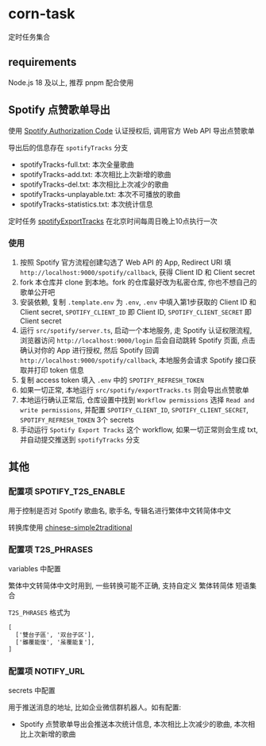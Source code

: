 # corn-task

定时任务集合

## requirements

Node.js 18 及以上, 推荐 pnpm 配合使用

## Spotify 点赞歌单导出

使用 [Spotify Authorization Code](https://developer.spotify.com/documentation/web-api/tutorials/code-flow) 认证授权后, 调用官方 Web API 导出点赞歌单

导出后的信息存在 `spotifyTracks` 分支

- spotifyTracks-full.txt: 本次全量歌曲
- spotifyTracks-add.txt: 本次相比上次新增的歌曲
- spotifyTracks-del.txt: 本次相比上次减少的歌曲
- spotifyTracks-unplayable.txt: 本次不可播放的歌曲
- spotifyTracks-statistics.txt: 本次统计信息

定时任务 [spotifyExportTracks](./.github/workflows/spotifyExportTracks.yaml) 在北京时间每周日晚上10点执行一次

### 使用

1. 按照 Spotify 官方流程创建勾选了 Web API 的 App, Redirect URI 填 `http://localhost:9000/spotify/callback`, 获得 Client ID 和 Client secret
2. fork 本仓库并 clone 到本地。fork 的仓库最好改为私密仓库, 你也不想自己的歌单公开吧
3. 安装依赖, 复制 `.template.env` 为 `.env`, `.env` 中填入第1步获取的 Client ID 和 Client secret, `SPOTIFY_CLIENT_ID` 即 Client ID, `SPOTIFY_CLIENT_SECRET` 即 Client secret
4. 运行 `src/spotify/server.ts`, 启动一个本地服务, 走 Spotify 认证权限流程, 浏览器访问 `http://localhost:9000/login` 后会自动跳转 Spotify 页面, 点击确认对你的 App 进行授权, 然后 Spotify 回调 `http://localhost:9000/spotify/callback`, 本地服务会请求 Spotify 接口获取并打印 token 信息
5. 复制 access token 填入 `.env` 中的 `SPOTIFY_REFRESH_TOKEN`
6. 如果一切正常, 本地运行 `src/spotify/exportTracks.ts` 则会导出点赞歌单
7. 本地运行确认正常后, 仓库设置中找到 `Workflow permissions` 选择 `Read and write permissions`, 并配置 `SPOTIFY_CLIENT_ID`, `SPOTIFY_CLIENT_SECRET`, `SPOTIFY_REFRESH_TOKEN` 3个 secrets
8. 手动运行 `Spotify Export Tracks` 这个 workflow, 如果一切正常则会生成 txt, 并自动提交推送到 `spotifyTracks` 分支

## 其他

### 配置项 SPOTIFY_T2S_ENABLE

用于控制是否对 Spotify 歌曲名, 歌手名, 专辑名进行繁体中文转简体中文

转换库使用 [chinese-simple2traditional](https://github.com/pengzhanbo/chinese-simple2traditional)

### 配置项 T2S_PHRASES

variables 中配置

繁体中文转简体中文时用到, 一些转换可能不正确, 支持自定义 繁体转简体 短语集合

`T2S_PHRASES` 格式为

```txt
[
  ['雙台子區', '双台子区'],
  ['雖覆能復', '虽覆能复'],
]
```

### 配置项 NOTIFY_URL

secrets 中配置

用于推送消息的地址, 比如企业微信群机器人。如有配置:

- Spotify 点赞歌单导出会推送本次统计信息, 本次相比上次减少的歌曲, 本次相比上次新增的歌曲
